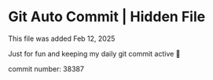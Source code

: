 # Git Auto Commit | Hidden File

This file was added Feb 12, 2025

Just for fun and keeping my daily git commit active 🤪

commit number: 38387
